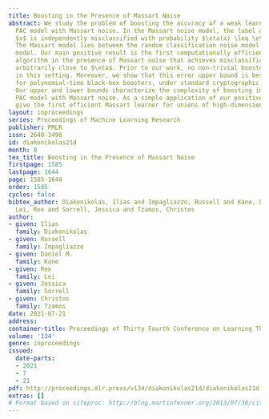 ```yaml
---
title: Boosting in the Presence of Massart Noise
abstract: We study the problem of boosting the accuracy of a weak learner in the (distribution-independent)
  PAC model with Massart noise. In the Massart noise model, the label of each example
  $x$ is independently misclassified with probability $\eta(x) \leq \eta$, where $\eta<1/2$.
  The Massart model lies between the random classification noise model and the agnostic
  model. Our main positive result is the first computationally efficient boosting
  algorithm in the presence of Massart noise that achieves misclassification error
  arbitrarily close to $\eta$. Prior to our work, no non-trivial booster was known
  in this setting. Moreover, we show that this error upper bound is best possible
  for polynomial-time black-box boosters, under standard cryptographic assumptions.
  Our upper and lower bounds characterize the complexity of boosting in the distribution-independent
  PAC model with Massart noise. As a simple application of our positive result, we
  give the first efficient Massart learner for unions of high-dimensional rectangles.
layout: inproceedings
series: Proceedings of Machine Learning Research
publisher: PMLR
issn: 2640-3498
id: diakonikolas21d
month: 0
tex_title: Boosting in the Presence of Massart Noise
firstpage: 1585
lastpage: 1644
page: 1585-1644
order: 1585
cycles: false
bibtex_author: Diakonikolas, Ilias and Impagliazzo, Russell and Kane, Daniel M. and
  Lei, Rex and Sorrell, Jessica and Tzamos, Christos
author:
- given: Ilias
  family: Diakonikolas
- given: Russell
  family: Impagliazzo
- given: Daniel M.
  family: Kane
- given: Rex
  family: Lei
- given: Jessica
  family: Sorrell
- given: Christos
  family: Tzamos
date: 2021-07-21
address:
container-title: Proceedings of Thirty Fourth Conference on Learning Theory
volume: '134'
genre: inproceedings
issued:
  date-parts:
  - 2021
  - 7
  - 21
pdf: http://proceedings.mlr.press/v134/diakonikolas21d/diakonikolas21d.pdf
extras: []
# Format based on citeproc: http://blog.martinfenner.org/2013/07/30/citeproc-yaml-for-bibliographies/
---
```

